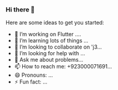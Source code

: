 ### Hi there 👋
Here are some ideas to get you started:

- 🔭 I’m working on Flutter ....
- 🌱 I’m learning lots of things ...
- 👯 I’m looking to collaborate on 'j3...
- 🤔 I’m looking for help with ...
- 💬 Ask me about problems...
- 📫 How to reach me: +923000071691...
- 😄 Pronouns: ...
- ⚡ Fun fact: ...
 
